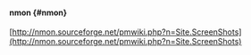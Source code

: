 #### nmon {#nmon}

[http://nmon.sourceforge.net/pmwiki.php?n=Site.ScreenShots](http://nmon.sourceforge.net/pmwiki.php?n=Site.ScreenShots)